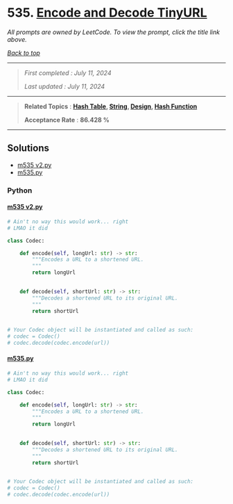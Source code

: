 # 535. [Encode and Decode TinyURL](<https://leetcode.com/problems/encode-and-decode-tinyurl>)

*All prompts are owned by LeetCode. To view the prompt, click the title link above.*

*[Back to top](<../README.md>)*

------

> *First completed : July 11, 2024*
>
> *Last updated : July 11, 2024*

------

> **Related Topics** : **[Hash Table](<by_topic/Hash Table.md>), [String](<by_topic/String.md>), [Design](<by_topic/Design.md>), [Hash Function](<by_topic/Hash Function.md>)**
>
> **Acceptance Rate** : **86.428 %**

------

## Solutions

- [m535 v2.py](<../my-submissions/m535 v2.py>)
- [m535.py](<../my-submissions/m535.py>)
### Python
#### [m535 v2.py](<../my-submissions/m535 v2.py>)
```Python
# Ain't no way this would work... right
# LMAO it did

class Codec:

    def encode(self, longUrl: str) -> str:
        """Encodes a URL to a shortened URL.
        """
        return longUrl
        

    def decode(self, shortUrl: str) -> str:
        """Decodes a shortened URL to its original URL.
        """
        return shortUrl
        

# Your Codec object will be instantiated and called as such:
# codec = Codec()
# codec.decode(codec.encode(url))
```

#### [m535.py](<../my-submissions/m535.py>)
```Python
# Ain't no way this would work... right
# LMAO it did

class Codec:

    def encode(self, longUrl: str) -> str:
        """Encodes a URL to a shortened URL.
        """
        return longUrl
        

    def decode(self, shortUrl: str) -> str:
        """Decodes a shortened URL to its original URL.
        """
        return shortUrl
        

# Your Codec object will be instantiated and called as such:
# codec = Codec()
# codec.decode(codec.encode(url))
```

